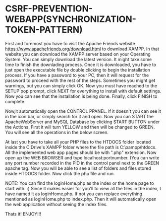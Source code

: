 # CSRF-PREVENTION-WEBAPP(SYNCHRONIZATION-TOKEN-PATTERN)

First and foremost you have to visit the Apache Friends website https://www.apachefriends.org/download.html to download XAMPP. In that website you can download the XAMPP server based on your Operating System. You can simply download the latest version. It might take some time to finish the downlading process. Once it is downloaded, you have to just open the executable file by double clicking to begin the installation process. If you have a password to your PC, then it will request for the password to proceed with the rest of the steps. Sometimes you might get warnings,  but you can simply click OK. Now you must have reached to the SETUP pop prompt, click NEXT for everything to install with default settings. Now you can see that the installation is being done. Finally, click FINISH to complete.

Now,it automatically open the CONTROL PPANEL. If it doesn't you can see it in the icon bar, or simply search for it and open. Now you can START the ApacheWebServer and MySQL Database by clicking START BUTTON under the Actions. First it will turn YELLOW and then will be changed to GREEN. You will see all the operations in the below screen.

At last you have to take all your PHP files to the HTDOCS folder located inside the C:Drive's XAMPP folder where the file path is C:\xampp\htdocs. All the implemented web app pages should be with ".php" extension. Now open up the WEB BROWSER and type localhost:portnumber. (You can write any port number recorded in the PID in the control panel next to the GREEN apache tag. Now you will be able to see a list of folders and files stored inside HTDOCS folder. Now click the php file and run.

NOTE: You can find the loginHome.php as the index or the home page to start with. :)
Since it makes easier for you'll to view all the files in the index, I have named it as loginHome.php. If not you can replace everything mentioned as loginHome.php to index.php. Then it will automatically open the web application without seeing the index files.

Thats it! ENJOY!!!

